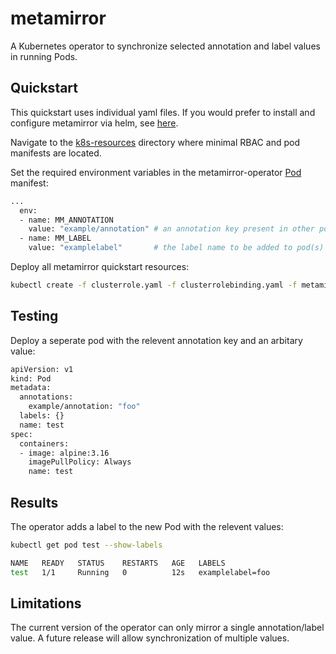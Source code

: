 # metamirror

A Kubernetes operator to synchronize selected annotation and label values in running Pods.

## Quickstart

This quickstart uses individual yaml files. If you would prefer to install and configure metamirror via helm, see [here](https://artifacthub.io/packages/helm/metamirror/metamirror).

Navigate to the [k8s-resources](https://github.com/neilharris123/metamirror/tree/main/k8s-resources) directory where minimal RBAC and pod manifests are located.

Set the required environment variables in the metamirror-operator [Pod](https://github.com/neilharris123/metamirror/blob/main/k8s-resources/metamirror-operator.yaml) manifest:

```Bash
...
  env:
  - name: MM_ANNOTATION
    value: "example/annotation" # an annotation key present in other pod(s). The operator will copy the corresponding annotation value.
  - name: MM_LABEL
    value: "examplelabel"       # the label name to be added to pod(s) with the annotation. The value of the label will be the same as the copied annotation value.
```
Deploy all metamirror quickstart resources:

```Bash
kubectl create -f clusterrole.yaml -f clusterrolebinding.yaml -f metamirror-operator.yaml -f serviceaccount.yaml
```

## Testing

Deploy a seperate pod with the relevent annotation key and an arbitary value:

```Bash
apiVersion: v1
kind: Pod
metadata:
  annotations:
    example/annotation: "foo"
  labels: {}
  name: test
spec:
  containers:
  - image: alpine:3.16
    imagePullPolicy: Always
    name: test
```

## Results

The operator adds a label to the new Pod with the relevent values:
```Bash
kubectl get pod test --show-labels

NAME   READY   STATUS    RESTARTS   AGE   LABELS
test   1/1     Running   0          12s   examplelabel=foo
```

## Limitations

The current version of the operator can only mirror a single annotation/label value. A future release will allow synchronization of multiple values.
